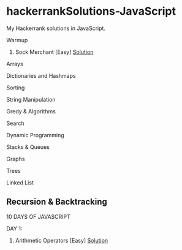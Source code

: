 # hackerrankSolutions-JavaScript
My Hackerrank solutions in JavaScript. 

Warmup

1. Sock Merchant [Easy]                                                              [Solution](https://github.com/marlona/hackerrankSolutions-JavaScript/blob/master/Warmup/sockmerchant.js)


Arrays


Dictionaries and Hashmaps


Sorting


String Manipulation


Gredy & Algorithms


Search


Dynamic Programming


Stacks & Queues


Graphs


Trees


Linked List


Recursion & Backtracking
-------------------------------------------------------------------------------------------------

10 DAYS OF JAVASCRIPT

DAY 1:

1. Arithmetic Operators [Easy]                                                              [Solution](https://github.com/marlona/hackerrankSolutions-JavaScript/blob/master/10-days-of-javascript/ArithmeticOperators.js)
